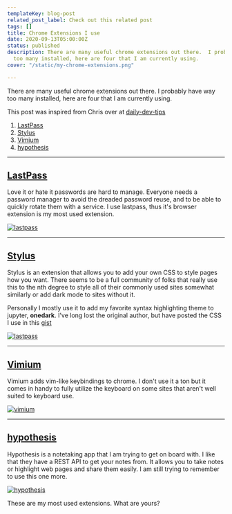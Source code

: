 ```yaml
---
templateKey: blog-post
related_post_label: Check out this related post
tags: []
title: Chrome Extensions I use
date: 2020-09-13T05:00:00Z
status: published
description: There are many useful chrome extensions out there.  I probably have way
  too many installed, here are four that I am currently using.
cover: "/static/my-chrome-extensions.png"

---
```

There are many useful chrome extensions out there.  I probably have way too many installed, here are four that I am currently using.

This post was inspired from Chris over at [daily-dev-tips](https://daily-dev-tips.com/posts/top-10-chrome-extensions-for-developers-%F0%9F%91%80/)

1. [LastPass](#lastpass)
2. [Stylus](#stylus)
3. [Vimium](#vimium)
4. [hypothesis](#hypothesis)

***

## [LastPass](https://chrome.google.com/webstore/detail/lastpass-free-password-ma/hdokiejnpimakedhajhdlcegeplioahd?hl=en)

Love it or hate it passwords are hard to manage.  Everyone needs a password manager to avoid the dreaded password reuse, and to be able to quickly rotate them with a service.  I use lastpass, thus it's browser extension is my most used extension.

[![lastpass](https://waylonwalker.com/chrome-extension-lastpass.png)](https://chrome.google.com/webstore/detail/lastpass-free-password-ma/hdokiejnpimakedhajhdlcegeplioahd?hl=en)

***

## [Stylus](https://chrome.google.com/webstore/detail/stylus/clngdbkpkpeebahjckkjfobafhncgmne?hl=en)

Stylus is an extension that allows you to add your own CSS to style pages how you want.  There seems to be a full community of folks that really use this to the nth degree to style all of their commonly used sites somewhat similarly or add dark mode to sites without it.

Personally I mostly use it to add my favorite syntax highlighting theme to jupyter, **onedark**.  I've long lost the original author, but have posted the CSS I use in this [gist](https://gist.github.com/WaylonWalker/b082bda9c1ce1471ea0c940c836e5714)

[![lastpass](https://waylonwalker.com/chrome-extension-stylus.png)](https://chrome.google.com/webstore/detail/stylus/clngdbkpkpeebahjckkjfobafhncgmne?hl=en)

***

## [Vimium](https://chrome.google.com/webstore/detail/vimium/dbepggeogbaibhgnhhndojpepiihcmeb?hl=en)

Vimium adds vim-like keybindings to chrome.  I don't use it a ton but it comes in handy to fully utilize the keyboard on some sites that aren't well suited to keyboard use.

[![vimium](https://waylonwalker.com/chrome-extension-vimium.png)](https://chrome.google.com/webstore/detail/vimium/dbepggeogbaibhgnhhndojpepiihcmeb?hl=en)

***

## [hypothesis](https://chrome.google.com/webstore/detail/hypothesis-web-pdf-annota/bjfhmglciegochdpefhhlphglcehbmek?hl=en)

Hypothesis is a notetaking app that I am trying to get on board with.  I like that they have a REST API to get your notes from. It allows you to take notes or highlight web pages and share them easily.  I am still trying to remember to use this one more.

[![hypothesis](https://waylonwalker.com/chrome-extension-hypothesis.png)](https://chrome.google.com/webstore/detail/hypothesis-web-pdf-annota/bjfhmglciegochdpefhhlphglcehbmek?hl=en)

These are my most used extensions.  What are yours?
